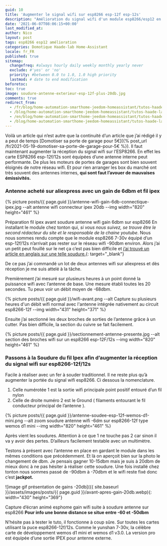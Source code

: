 ```yaml
---
guid: 10
title: 'Augmenter le signal wifi sur esp8266 esp-12f esp-12s'
description: "Amélioration du signal wifi d'un module esp8266/esp12 en soudant facilement une antenne externe"
date: '2021-06-07T08:06:15+00:00'
last_modified_at:
author: Nico
layout: post
tags: esp8266 esp12 amélioration
categories: Domotique Haade-lab Home-Assistant
locale: fr_FR
published: true
sitemap:
  changefreq: #always hourly daily weekly monthly yearly never
  exclude: #'yes' or 'no'
  priority: #between 0.0 to 1.0, 1.0 high priority
  lastmod: # date to end modification
beforetoc:
toc: true
image: soudure-antenne-exterieur-esp-12f-plus-20db.jpg
comments: true
redirect_from:
  - /fr/blog/home-automation-smarthome-jeedom-homeassistant/tutos-haade-lab/augmenter-la-reception-du-signal-wifi-esp8266-esp-12f/
  - /blog/home-automation-smarthome-jeedom-homeassistant/tutos-haade-lab/augmenter-la-reception-du-signal-wifi-esp8266-esp-12f/
  - /en/blog/home-automation-smarthome-jeedom-homeassistant/tutos-haade-lab/augmenter-la-reception-du-signal-wifi-esp8266-esp-12f/
  - /blog/home-automation-smarthome-jeedom-homeassistant/tutos-haade-lab/home-assistant/augmenter-la-reception-du-signal-wifi-esp8266-esp-12f/
---
```


Voilà un article qui n’est autre que la continuité d’un article que j’ai rédigé il y a peut de temps [Domotiser sa porte de garage pour 5€]({% post_url /fr/2021-05-19-domotiser-sa-porte-de-garage-pour-5€ %}). Il faut maintenant augmenter la réception du signal wifi sur l’ESP8266. En effet les carte ESP8266 esp-12f/12s sont équipées d’une antenne interne peut performante. De plus les moteurs de portes de garages sont bien souvent éloignés de notre réseau wifi. Et pour rien arranger les box du marché ont très souvent des antennes internes, **qui sont faut l’avouer de mauvaises émissivités.**

### Antenne acheté sur aliexpress avec un gain de 6dbm et fil ipex

{% picture posts/{{ page.guid }}/antenne-wifi-gain-6db-connectique-ipex.jpg --alt antenne wifi connecteur ipex 20db --img width="820" height="461" %}

Préparation fil ipex avant soudure antenne wifi gain 6dbm sur esp8266 En installant le module chez tonton qui, *si vous nous suivez, se trouve être le second rédacteur du site et le responsable de la chaine youtube*. Nous nous sommes rendu compte que le module esp8266 7-30v équipé d’un esp-12f/12s n’arrivait pas rester sur le réseau wifi -90dbm environ. Alors j’ai un petit peut fouillé sur le net ça c’est pas bien difficile et [j’ai trouvé un article en anglais sur une telle soudure.](https://www.instructables.com/External-Antenna-for-ESP8266/){: target="_blank"}

De ce pas j’ai commandé un lot de deux antennes wifi sur aliexpress et dès réception je me suis attelé à la tâche.

Premièrement j’ai mesuré sur plusieurs heures à un point donné la puissance wifi avec l’antenne de base. Une mesure établi toutes les 20 secondes. Tu peux voir un débit moyen de -68dbm.

{% picture posts/{{ page.guid }}/wifi-avant.png --alt Capture su plusieurs heures d'un débit wifi normal avec l'antenne intégrée nativement au circuit esp8266-12f --img width="431" height="371" %}

Ensuite j’ai sectionné les deux broches de sorties de l’antenne grâce à un cutter. Pas bien difficile, la section du cuivre se fait facilement.

{% picture posts/{{ page.guid }}/sectionnement-antenne-presente.jpg --alt section des broches wifi sur un esp8266 esp-12F/12s --img width="820" height="461" %}

### Passons à la Soudure du fil Ipex afin d’augmenter la réception du signal wifi sur esp8266-12f/12s

Facile à réaliser avec un fer à souder traditionnel. Il ne reste plus qu’à augmenter la portée du signal wifi esp8266. Ci dessous la nomenclature.

1. Celle numérotée 1 est la sortie wifi principale point positif entouré d’un fil nylon
2. Celle de droite numéro 2 est le Ground ( filaments entourant le fil conducteur principal de l’antenne ).

{% picture posts/{{ page.guid }}/antenne-soudee-esp-12f-wemos-d1-mini.png --alt zoom soudure antenne wifi -6dm sur esp8266-12f type wemos d1 mini --img width="820" height="461" %}

Après vient les soudures. Attention à ce que 1 ne touche pas 2 car sinon il va y avoir des pertes. D’ailleurs facilement testable avec un multimètre.

Testons à présent avec l’antenne en place en gardant le module dans les mêmes conditions que précédemment. Et là on aperçoit bien sur la photo le changement de dbm. Je pensais gagner 10-15dbm mais je suis à 20dbm de mieux donc à ne pas hésiter à réaliser cette soudure. Une fois installé chez tonton nous sommes passé de -90dbm à -70dbm et le wifi reste fixé donc c’est **jackpot.**

![image gif présentation de gains -20db]({{ site.baseurl }}/assets/images/posts/{{ page.guid }}/avant-apres-gain-20db.webp){: width="430" height="369"}

Capture d’écran animé esphome gain wifi suite à soudure antenne sur esp8266 **Pour info une bonne distance se situe entre -60 et -50dbm**

N’hésite pas à tester le tuto, il fonctionne à coup sûre. Sur toutes les cartes utilisant la puce esp8266-12f/12s. Comme le yunshan 7-30v, la célèbre carte de développement wemos d1 mini et wemos d1 v3.0. La version pro est équipée d’une sortie IPEX pour antenne externe.
